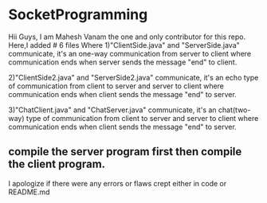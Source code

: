 # SocketProgramming
Hii Guys, I am Mahesh Vanam the one and only contributor for this repo.
Here,I added # 6 files
Where 
1)"ClientSide.java" and "ServerSide.java" communicate, 
              it's an one-way communication from server to client where communication ends when server sends the message "end" to client.
              
2)"ClientSide2.java" and "ServerSide2.java" communicate, 
              it's an echo type of communication from client to server and server to client where communication ends when client sends the message "end" to server.
              
3)"ChatClient.java" and "ChatServer.java" communicate,
              it's an chat(two-way) type of communication from client to server and server to client where communication ends when client sends the message "end" to server.

## compile the server program first then compile the client program.

I apologize if there were any errors or flaws crept either in code or README.md
